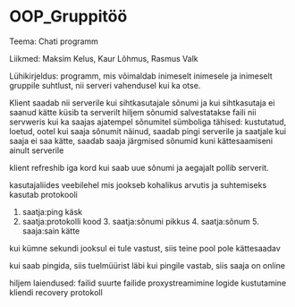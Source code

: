 # OOP_Gruppitöö

Teema: Chati programm

Liikmed: Maksim Kelus, Kaur Lõhmus, Rasmus Valk

Lühikirjeldus:
programm, mis võimaldab inimeselt inimesele ja inimeselt gruppile suhtlust, nii serveri vahendusel kui ka otse.

Klient saadab nii serverile kui sihtkasutajale sõnumi ja kui sihtkasutaja ei saanud kätte küsib ta serverilt hiljem
sõnumid salvestatakse faili nii servweris kui ka saajas
ajatempel sõnumitel
sümboliga tähised: kustutatud, loetud, ootel
kui saaja sõnumit näinud, saadab pingi serverile ja saatjale
kui saaja ei saa kätte, saadab saaja järgmised sõnumid kuni kättesaamiseni ainult serverile

klient refreshib iga kord kui saab uue sõnumi ja aegajalt pollib serverit.

kasutajaliides veebilehel mis jookseb kohalikus arvutis
ja suhtemiseks kasutab protokooli
1. saatja:ping käsk
2. saatja:protokolli kood
   3. saatja:sõnumi pikkus
   4. saatja:sõnum
   5. saaja:sain kätte
  
  kui kümne sekundi jooksul ei tule vastust, siis teine pool pole kättesaadav

  kui saab pingida, siis tuelmüürist läbi
  kui pingile vastab, siis saaja on online

hiljem laiendused:
failid
suurte failide proxystreamimine
logide kustutamine
kliendi recovery protokoll
